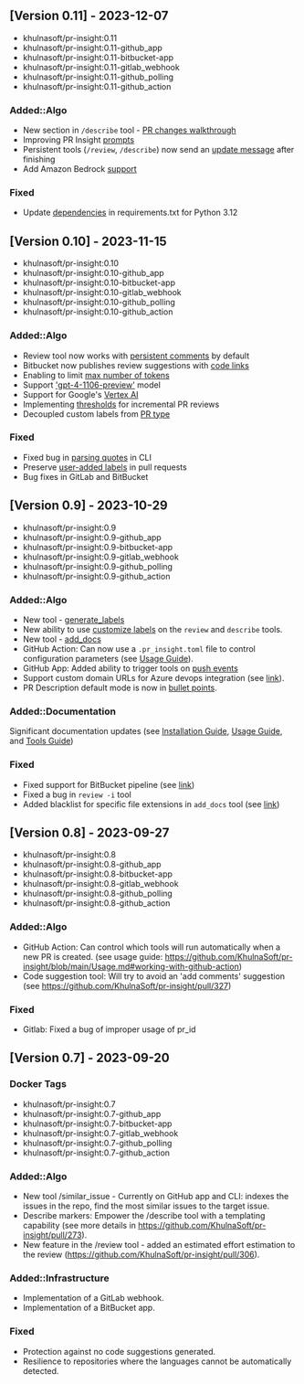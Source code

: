 ## [Version 0.11] - 2023-12-07
- khulnasoft/pr-insight:0.11
- khulnasoft/pr-insight:0.11-github_app
- khulnasoft/pr-insight:0.11-bitbucket-app
- khulnasoft/pr-insight:0.11-gitlab_webhook
- khulnasoft/pr-insight:0.11-github_polling
- khulnasoft/pr-insight:0.11-github_action

### Added::Algo
- New section in `/describe` tool - [PR changes walkthrough](https://github.com/KhulnaSoft/pr-insight/pull/509)
- Improving PR Insight [prompts](https://github.com/KhulnaSoft/pr-insight/pull/501)
- Persistent tools (`/review`, `/describe`) now send an [update message](https://github.com/KhulnaSoft/pr-insight/pull/499) after finishing
- Add Amazon Bedrock [support](https://github.com/KhulnaSoft/pr-insight/pull/483)

### Fixed
- Update [dependencies](https://github.com/KhulnaSoft/pr-insight/pull/503) in requirements.txt for Python 3.12


## [Version 0.10] - 2023-11-15
- khulnasoft/pr-insight:0.10
- khulnasoft/pr-insight:0.10-github_app
- khulnasoft/pr-insight:0.10-bitbucket-app
- khulnasoft/pr-insight:0.10-gitlab_webhook
- khulnasoft/pr-insight:0.10-github_polling
- khulnasoft/pr-insight:0.10-github_action

### Added::Algo
- Review tool now works with [persistent comments](https://github.com/KhulnaSoft/pr-insight/pull/451) by default
- Bitbucket now publishes review suggestions with [code links](https://github.com/KhulnaSoft/pr-insight/pull/428)
- Enabling to limit [max number of tokens](https://github.com/KhulnaSoft/pr-insight/pull/437/files)
- Support ['gpt-4-1106-preview'](https://github.com/KhulnaSoft/pr-insight/pull/437/files) model
- Support for Google's [Vertex AI](https://github.com/KhulnaSoft/pr-insight/pull/436)
- Implementing [thresholds](https://github.com/KhulnaSoft/pr-insight/pull/423) for incremental PR reviews
- Decoupled custom labels from [PR type](https://github.com/KhulnaSoft/pr-insight/pull/431)

### Fixed
- Fixed bug in [parsing quotes](https://github.com/KhulnaSoft/pr-insight/pull/446) in CLI
- Preserve [user-added labels](https://github.com/KhulnaSoft/pr-insight/pull/433) in pull requests
- Bug fixes in GitLab and BitBucket

## [Version 0.9] - 2023-10-29
- khulnasoft/pr-insight:0.9
- khulnasoft/pr-insight:0.9-github_app
- khulnasoft/pr-insight:0.9-bitbucket-app
- khulnasoft/pr-insight:0.9-gitlab_webhook
- khulnasoft/pr-insight:0.9-github_polling
- khulnasoft/pr-insight:0.9-github_action

### Added::Algo
- New tool - [generate_labels](https://github.com/KhulnaSoft/pr-insight/blob/main/docs/GENERATE_CUSTOM_LABELS.md)
- New ability to use [customize labels](https://github.com/KhulnaSoft/pr-insight/blob/main/docs/GENERATE_CUSTOM_LABELS.md#how-to-enable-custom-labels) on the `review` and `describe` tools.
- New tool - [add_docs](https://github.com/KhulnaSoft/pr-insight/blob/main/docs/ADD_DOCUMENTATION.md)
- GitHub Action: Can now use a `.pr_insight.toml` file to control configuration parameters (see [Usage Guide](./Usage.md#working-with-github-action)).
- GitHub App: Added ability to trigger tools on [push events](https://github.com/KhulnaSoft/pr-insight/blob/main/Usage.md#github-app-automatic-tools-for-new-code-pr-push)
- Support custom domain URLs for Azure devops integration (see [link](https://github.com/KhulnaSoft/pr-insight/pull/381)).
- PR Description default mode is now in [bullet points](https://github.com/KhulnaSoft/pr-insight/blob/main/pr_insight/settings/configuration.toml#L35).

### Added::Documentation
Significant documentation updates (see [Installation Guide](https://github.com/KhulnaSoft/pr-insight/blob/main/INSTALL.md), [Usage Guide](https://github.com/KhulnaSoft/pr-insight/blob/main/Usage.md), and [Tools Guide](https://github.com/KhulnaSoft/pr-insight/blob/main/docs/TOOLS_GUIDE.md))

### Fixed
- Fixed support for BitBucket pipeline (see [link](https://github.com/KhulnaSoft/pr-insight/pull/386))
- Fixed a bug in `review -i` tool
- Added blacklist for specific file extensions in `add_docs` tool (see [link](https://github.com/KhulnaSoft/pr-insight/pull/385/))

## [Version 0.8] - 2023-09-27
- khulnasoft/pr-insight:0.8
- khulnasoft/pr-insight:0.8-github_app
- khulnasoft/pr-insight:0.8-bitbucket-app
- khulnasoft/pr-insight:0.8-gitlab_webhook
- khulnasoft/pr-insight:0.8-github_polling
- khulnasoft/pr-insight:0.8-github_action

### Added::Algo
- GitHub Action: Can control which tools will run automatically when a new PR is created. (see usage guide: https://github.com/KhulnaSoft/pr-insight/blob/main/Usage.md#working-with-github-action)
- Code suggestion tool: Will try to avoid an 'add comments' suggestion  (see https://github.com/KhulnaSoft/pr-insight/pull/327)

### Fixed
- Gitlab: Fixed a bug of improper usage of pr_id


## [Version 0.7] - 2023-09-20

### Docker Tags
- khulnasoft/pr-insight:0.7
- khulnasoft/pr-insight:0.7-github_app
- khulnasoft/pr-insight:0.7-bitbucket-app
- khulnasoft/pr-insight:0.7-gitlab_webhook
- khulnasoft/pr-insight:0.7-github_polling
- khulnasoft/pr-insight:0.7-github_action

### Added::Algo
- New tool /similar_issue - Currently on GitHub app and CLI: indexes the issues in the repo, find the most similar issues to the target issue.
- Describe markers: Empower the /describe tool with a templating capability (see more details in https://github.com/KhulnaSoft/pr-insight/pull/273).
- New feature in the /review tool - added an estimated effort estimation to the review (https://github.com/KhulnaSoft/pr-insight/pull/306).

### Added::Infrastructure
- Implementation of a GitLab webhook.
- Implementation of a BitBucket app.

### Fixed
- Protection against no code suggestions generated.
- Resilience to repositories where the languages cannot be automatically detected.
